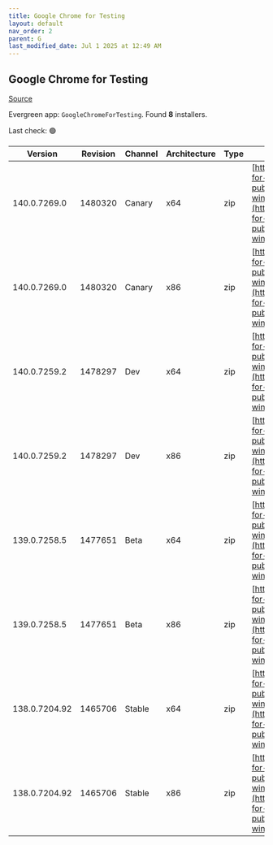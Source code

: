 ```yaml
---
title: Google Chrome for Testing
layout: default
nav_order: 2
parent: G
last_modified_date: Jul 1 2025 at 12:49 AM
---
```


## Google Chrome for Testing

[Source](https://googlechromelabs.github.io/chrome-for-testing/)

Evergreen app: `GoogleChromeForTesting`. Found **8** installers.

Last check: 🟢

| Version       | Revision | Channel | Architecture | Type | URI                                                                                                                                                                                            |
| ------------- | -------- | ------- | ------------ | ---- | ---------------------------------------------------------------------------------------------------------------------------------------------------------------------------------------------- |
| 140.0.7269.0  | 1480320  | Canary  | x64          | zip  | [https://storage.googleapis.com/chrome-for-testing-public/140.0.7269.0/win64/chrome-win64.zip](https://storage.googleapis.com/chrome-for-testing-public/140.0.7269.0/win64/chrome-win64.zip)   |
| 140.0.7269.0  | 1480320  | Canary  | x86          | zip  | [https://storage.googleapis.com/chrome-for-testing-public/140.0.7269.0/win32/chrome-win32.zip](https://storage.googleapis.com/chrome-for-testing-public/140.0.7269.0/win32/chrome-win32.zip)   |
| 140.0.7259.2  | 1478297  | Dev     | x64          | zip  | [https://storage.googleapis.com/chrome-for-testing-public/140.0.7259.2/win64/chrome-win64.zip](https://storage.googleapis.com/chrome-for-testing-public/140.0.7259.2/win64/chrome-win64.zip)   |
| 140.0.7259.2  | 1478297  | Dev     | x86          | zip  | [https://storage.googleapis.com/chrome-for-testing-public/140.0.7259.2/win32/chrome-win32.zip](https://storage.googleapis.com/chrome-for-testing-public/140.0.7259.2/win32/chrome-win32.zip)   |
| 139.0.7258.5  | 1477651  | Beta    | x64          | zip  | [https://storage.googleapis.com/chrome-for-testing-public/139.0.7258.5/win64/chrome-win64.zip](https://storage.googleapis.com/chrome-for-testing-public/139.0.7258.5/win64/chrome-win64.zip)   |
| 139.0.7258.5  | 1477651  | Beta    | x86          | zip  | [https://storage.googleapis.com/chrome-for-testing-public/139.0.7258.5/win32/chrome-win32.zip](https://storage.googleapis.com/chrome-for-testing-public/139.0.7258.5/win32/chrome-win32.zip)   |
| 138.0.7204.92 | 1465706  | Stable  | x64          | zip  | [https://storage.googleapis.com/chrome-for-testing-public/138.0.7204.92/win64/chrome-win64.zip](https://storage.googleapis.com/chrome-for-testing-public/138.0.7204.92/win64/chrome-win64.zip) |
| 138.0.7204.92 | 1465706  | Stable  | x86          | zip  | [https://storage.googleapis.com/chrome-for-testing-public/138.0.7204.92/win32/chrome-win32.zip](https://storage.googleapis.com/chrome-for-testing-public/138.0.7204.92/win32/chrome-win32.zip) |
